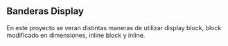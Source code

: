## Banderas Display

En este proyecto se veran distintas maneras de utilizar display block,
block modificado en dimensiones, inline block y inline.
